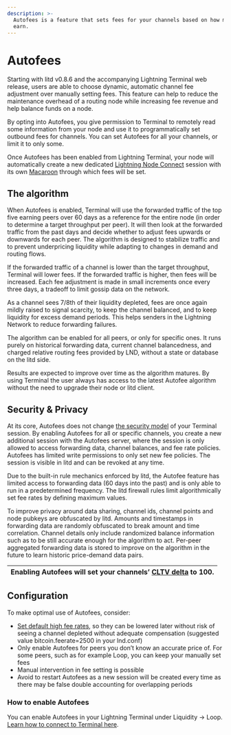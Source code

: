 ```yaml
---
description: >-
  Autofees is a feature that sets fees for your channels based on how much they
  earn.
---
```


# Autofees

Starting with litd v0.8.6 and the accompanying Lightning Terminal web release, users are able to choose dynamic, automatic channel fee adjustment over manually setting fees. This feature can help to reduce the maintenance overhead of a routing node while increasing fee revenue and help balance funds on a node.

By opting into Autofees, you give permission to Terminal to remotely read some information from your node and use it to programmatically set outbound fees for channels. You can set Autofees for all your channels, or limit it to only some.

Once Autofees has been enabled from Lightning Terminal, your node will automatically create a new dedicated [Lightning Node Connect](lightning-node-connect.md) session with its own [Macaroon](../lnd/macaroons.md) through which fees will be set.

## The algorithm <a href="#docs-internal-guid-76eb4c4b-7fff-125a-37fb-077d5b7bb163" id="docs-internal-guid-76eb4c4b-7fff-125a-37fb-077d5b7bb163"></a>

When Autofees is enabled, Terminal will use the forwarded traffic of the top five earning peers over 60 days as a reference for the entire node (in order to determine a target throughput per peer). It will then look at the forwarded traffic from the past days and decide whether to adjust fees upwards or downwards for each peer. The algorithm is designed to stabilize traffic and to prevent underpricing liquidity while adapting to changes in demand and routing flows.

If the forwarded traffic of a channel is lower than the target throughput, Terminal will lower fees. If the forwarded traffic is higher, then fees will be increased. Each fee adjustment is made in small increments once every three days, a tradeoff to limit gossip data on the network.

As a channel sees 7/8th of their liquidity depleted, fees are once again mildly raised to signal scarcity, to keep the channel balanced, and to keep liquidity for excess demand periods. This helps senders in the Lightning Network to reduce forwarding failures.

The algorithm can be enabled for all peers, or only for specific ones. It runs purely on historical forwarding data, current channel balancedness, and charged relative routing fees provided by LND, without a state or database on the litd side.

Results are expected to improve over time as the algorithm matures. By using Terminal the user always has access to the latest Autofee algorithm without the need to upgrade their node or litd client.

## Security & Privacy <a href="#docs-internal-guid-8d174f91-7fff-6e6f-dd09-9926abf105f2" id="docs-internal-guid-8d174f91-7fff-6e6f-dd09-9926abf105f2"></a>

At its core, Autofees does not change [the security model](privacy-and-security.md) of your Terminal session. By enabling Autofees for all or specific channels, you create a new additional session with the Autofees server, where the session is only allowed to access forwarding data, channel balances, and fee rate policies. Autofees has limited write permissions to only set new fee policies. The session is visible in litd and can be revoked at any time.

Due to the built-in rule mechanics enforced by litd, the Autofee feature has limited access to forwarding data (60 days into the past) and is only able to run in a predetermined frequency. The litd firewall rules limit algorithmically set fee rates by defining maximum values.

To improve privacy around data sharing, channel ids, channel points and node pubkeys are obfuscated by litd. Amounts and timestamps in forwarding data are randomly obfuscated to break amount and time correlation. Channel details only include randomized balance information such as to be still accurate enough for the algorithm to act. Per-peer aggregated forwarding data is stored to improve on the algorithm in the future to learn historic price-demand data pairs.

| Enabling Autofees will set your channels’ [CLTV delta](../../the-lightning-network/multihop-payments/timelocks.md) to 100. |
| -------------------------------------------------------------------------------------------------------------------------- |

## Configuration <a href="#docs-internal-guid-df361fd3-7fff-7d3f-4ce1-669733ea2856" id="docs-internal-guid-df361fd3-7fff-7d3f-4ce1-669733ea2856"></a>

To make optimal use of Autofees, consider:

* [Set default high fee rates](../lnd/channel-fees.md), so they can be lowered later without risk of seeing a channel depleted without adequate compensation (suggested value bitcoin.feerate=2500 in your lnd.conf)
* Only enable Autofees for peers you don’t know an accurate price of. For some peers, such as for example Loop, you can keep your manually set fees
* Manual intervention in fee setting is possible
* Avoid to restart Autofees as a new session will be created every time as there may be false double accounting for overlapping periods

### How to enable Autofees

You can enable Autofees in your Lightning Terminal under Liquidity -> Loop. [Learn how to connect to Terminal here](run-litd.md).
